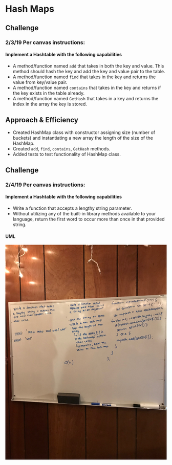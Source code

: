 # Hash Maps

## Challenge
### 2/3/19 Per canvas instructions:  

#### Implement a Hashtable with the following capabilities

* A method/function named `add` that takes in both the key and value. This method should hash the key and add the key and value pair to the table.
* A method/function named `find` that takes in the key and returns the value from key/value pair.
* A method/function named `contains` that takes in the key and returns if the key exists in the table already.
* A method/function named `GetHash` that takes in a key and returns the index in the array the key is stored.

## Approach & Efficiency

* Created HashMap class with constructor assigning size (number of buckets) and instantiating a new array the length of the size of the HashMap.
* Created `add`, `find`, `contains`, `GetHash` methods.
* Added tests to test functionality of HashMap class.

## Challenge
### 2/4/19 Per canvas instructions:  

#### Implement a Hashtable with the following capabilities

* Write a function that accepts a lengthy string parameter.
* Without utilizing any of the built-in library methods available to your language, return the first word to occur more than once in that provided string.

#### UML
![Whiteboard](repeatedstring.jpg)
